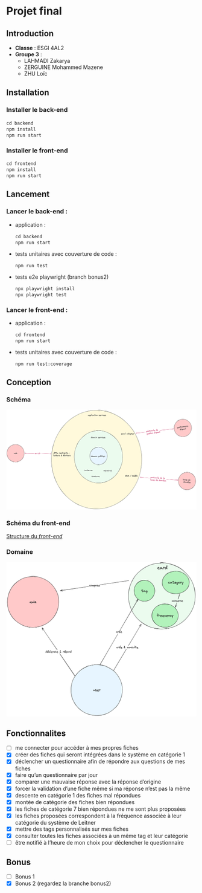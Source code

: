 # Projet final

## Introduction
- **Classe** : ESGI 4AL2
- **Groupe 3** :
  - LAHMADI Zakarya
  - ZERGUINE Mohammed Mazene
  - ZHU Loïc

## Installation
### Installer le back-end
```
cd backend
npm install
npm run start
```

### Installer le front-end
```
cd frontend
npm install
npm run start
```
  
## Lancement
### Lancer le back-end :
- application :
  ```
  cd backend
  npm run start
  ```
- tests unitaires avec couverture de code :
  ```
  npm run test
  ```

- tests e2e playwright (branch bonus2)
  ```
  npx playwright install 
  npx playwright test
  ```
  
### Lancer le front-end :
- application :
  ```
  cd frontend
  npm run start
  ```
- tests unitaires avec couverture de code :
  ```
  npm run test:coverage
  ```

## Conception
### Schéma
![](docs/schemas/clean_code-hexa.png)

### Schéma du front-end
[Structure du _front-end_](frontend/README.md#project-architecture)

### Domaine
![](docs/schemas/clean_code-domain.png)

## Fonctionnalites
- [ ] me connecter pour accéder à mes propres fiches
- [X] créer des fiches qui seront intégrées dans le système en catégorie 1
- [X] déclencher un questionnaire afin de répondre aux questions de mes fiches
- [X] faire qu’un questionnaire par jour
- [X] comparer une mauvaise réponse avec la réponse d’origine
- [X] forcer la validation d’une fiche même si ma réponse n’est pas la même
- [X] descente en catégorie 1 des fiches mal répondues
- [X] montée de catégorie des fiches bien répondues
- [X] les fiches de catégorie 7 bien répondues ne me sont plus proposées
- [X] les fiches proposées correspondent à la fréquence associée à leur catégorie du système de Leitner
- [X] mettre des tags personnalisés sur mes fiches
- [X] consulter toutes les fiches associées à un même tag et leur catégorie
- [ ] être notifié à l’heure de mon choix pour déclencher le questionnaire

## Bonus
- [ ] Bonus 1
- [X] Bonus 2 (regardez la branche bonus2)